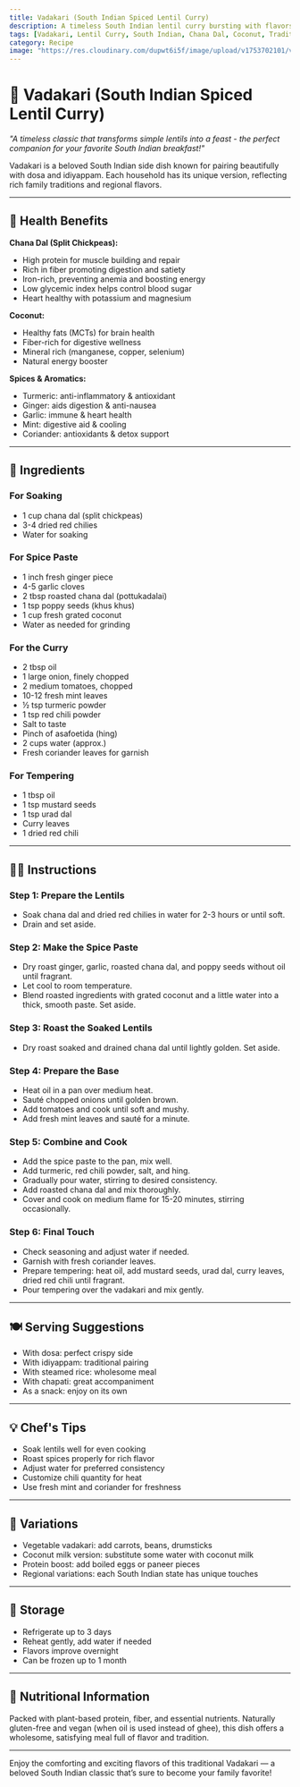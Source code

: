 ```yaml
---
title: Vadakari (South Indian Spiced Lentil Curry)  
description: A timeless South Indian lentil curry bursting with flavors from roasted spices, coconut, and fresh herbs. Perfect with dosa, idiyappam, or rice.  
tags: [Vadakari, Lentil Curry, South Indian, Chana Dal, Coconut, Traditional Recipe]  
category: Recipe  
image: "https://res.cloudinary.com/dupwt6i5f/image/upload/v1753702101/vadakari_lentil_curry.jpg"  
---
```


# 🍲 Vadakari (South Indian Spiced Lentil Curry)

*"A timeless classic that transforms simple lentils into a feast - the perfect companion for your favorite South Indian breakfast!"*

Vadakari is a beloved South Indian side dish known for pairing beautifully with dosa and idiyappam. Each household has its unique version, reflecting rich family traditions and regional flavors.

---

## 🌿 Health Benefits

**Chana Dal (Split Chickpeas):**  
- High protein for muscle building and repair  
- Rich in fiber promoting digestion and satiety  
- Iron-rich, preventing anemia and boosting energy  
- Low glycemic index helps control blood sugar  
- Heart healthy with potassium and magnesium  

**Coconut:**  
- Healthy fats (MCTs) for brain health  
- Fiber-rich for digestive wellness  
- Mineral rich (manganese, copper, selenium)  
- Natural energy booster  

**Spices & Aromatics:**  
- Turmeric: anti-inflammatory & antioxidant  
- Ginger: aids digestion & anti-nausea  
- Garlic: immune & heart health  
- Mint: digestive aid & cooling  
- Coriander: antioxidants & detox support  

---

## 🛒 Ingredients

### For Soaking  
- 1 cup chana dal (split chickpeas)  
- 3-4 dried red chilies  
- Water for soaking  

### For Spice Paste  
- 1 inch fresh ginger piece  
- 4-5 garlic cloves  
- 2 tbsp roasted chana dal (pottukadalai)  
- 1 tsp poppy seeds (khus khus)  
- 1 cup fresh grated coconut  
- Water as needed for grinding  

### For the Curry  
- 2 tbsp oil  
- 1 large onion, finely chopped  
- 2 medium tomatoes, chopped  
- 10-12 fresh mint leaves  
- ½ tsp turmeric powder  
- 1 tsp red chili powder  
- Salt to taste  
- Pinch of asafoetida (hing)  
- 2 cups water (approx.)  
- Fresh coriander leaves for garnish  

### For Tempering  
- 1 tbsp oil  
- 1 tsp mustard seeds  
- 1 tsp urad dal  
- Curry leaves  
- 1 dried red chili  

---

## 👩‍🍳 Instructions

### Step 1: Prepare the Lentils  
- Soak chana dal and dried red chilies in water for 2-3 hours or until soft.  
- Drain and set aside.  

### Step 2: Make the Spice Paste  
- Dry roast ginger, garlic, roasted chana dal, and poppy seeds without oil until fragrant.  
- Let cool to room temperature.  
- Blend roasted ingredients with grated coconut and a little water into a thick, smooth paste. Set aside.  

### Step 3: Roast the Soaked Lentils  
- Dry roast soaked and drained chana dal until lightly golden. Set aside.  

### Step 4: Prepare the Base  
- Heat oil in a pan over medium heat.  
- Sauté chopped onions until golden brown.  
- Add tomatoes and cook until soft and mushy.  
- Add fresh mint leaves and sauté for a minute.  

### Step 5: Combine and Cook  
- Add the spice paste to the pan, mix well.  
- Add turmeric, red chili powder, salt, and hing.  
- Gradually pour water, stirring to desired consistency.  
- Add roasted chana dal and mix thoroughly.  
- Cover and cook on medium flame for 15-20 minutes, stirring occasionally.  

### Step 6: Final Touch  
- Check seasoning and adjust water if needed.  
- Garnish with fresh coriander leaves.  
- Prepare tempering: heat oil, add mustard seeds, urad dal, curry leaves, dried red chili until fragrant.  
- Pour tempering over the vadakari and mix gently.  

---

## 🍽️ Serving Suggestions

- With dosa: perfect crispy side  
- With idiyappam: traditional pairing  
- With steamed rice: wholesome meal  
- With chapati: great accompaniment  
- As a snack: enjoy on its own  

---

## 💡 Chef's Tips

- Soak lentils well for even cooking  
- Roast spices properly for rich flavor  
- Adjust water for preferred consistency  
- Customize chili quantity for heat  
- Use fresh mint and coriander for freshness  

---

## 🌈 Variations

- Vegetable vadakari: add carrots, beans, drumsticks  
- Coconut milk version: substitute some water with coconut milk  
- Protein boost: add boiled eggs or paneer pieces  
- Regional variations: each South Indian state has unique touches  

---

## 🧊 Storage

- Refrigerate up to 3 days  
- Reheat gently, add water if needed  
- Flavors improve overnight  
- Can be frozen up to 1 month  

---

## 🍴 Nutritional Information

Packed with plant-based protein, fiber, and essential nutrients. Naturally gluten-free and vegan (when oil is used instead of ghee), this dish offers a wholesome, satisfying meal full of flavor and tradition.

---

Enjoy the comforting and exciting flavors of this traditional Vadakari — a beloved South Indian classic that’s sure to become your family favorite!










